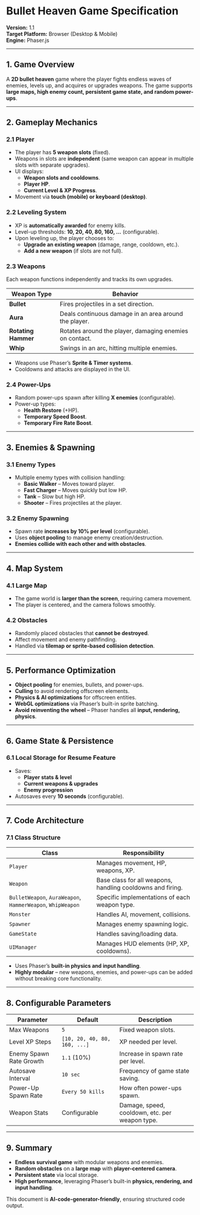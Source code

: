# Bullet Heaven Game Specification

**Version:** 1.1  
**Target Platform:** Browser (Desktop & Mobile)  
**Engine:** Phaser.js  

---

## 1. Game Overview  
A **2D bullet heaven** game where the player fights endless waves of enemies, levels up, and acquires or upgrades weapons. The game supports **large maps, high enemy count, persistent game state, and random power-ups**.  

---

## 2. Gameplay Mechanics  

### 2.1 Player  
- The player has **5 weapon slots** (fixed).  
- Weapons in slots are **independent** (same weapon can appear in multiple slots with separate upgrades).  
- UI displays:  
  - **Weapon slots and cooldowns**.  
  - **Player HP**.  
  - **Current Level & XP Progress**.  
- Movement via **touch (mobile) or keyboard (desktop)**.  

### 2.2 Leveling System  
- XP is **automatically awarded** for enemy kills.  
- Level-up thresholds: **10, 20, 40, 80, 160, ...** (configurable).  
- Upon leveling up, the player chooses to:  
  - **Upgrade an existing weapon** (damage, range, cooldown, etc.).  
  - **Add a new weapon** (if slots are not full).  

### 2.3 Weapons  
Each weapon functions independently and tracks its own upgrades.  

| Weapon Type      | Behavior |
|------------------|----------|
| **Bullet**        | Fires projectiles in a set direction. |
| **Aura**         | Deals continuous damage in an area around the player. |
| **Rotating Hammer** | Rotates around the player, damaging enemies on contact. |
| **Whip**         | Swings in an arc, hitting multiple enemies. |

- Weapons use Phaser’s **Sprite & Timer systems**.  
- Cooldowns and attacks are displayed in the UI.  

### 2.4 Power-Ups  
- Random power-ups spawn after killing **X enemies** (configurable).  
- Power-up types:  
  - **Health Restore** (+HP).  
  - **Temporary Speed Boost**.  
  - **Temporary Fire Rate Boost**.  

---

## 3. Enemies & Spawning  

### 3.1 Enemy Types  
- Multiple enemy types with collision handling:  
  - **Basic Walker** – Moves toward player.  
  - **Fast Charger** – Moves quickly but low HP.  
  - **Tank** – Slow but high HP.  
  - **Shooter** – Fires projectiles at the player.  

### 3.2 Enemy Spawning  
- Spawn rate **increases by 10% per level** (configurable).  
- Uses **object pooling** to manage enemy creation/destruction.  
- **Enemies collide with each other and with obstacles**.  

---

## 4. Map System  

### 4.1 Large Map  
- The game world is **larger than the screen**, requiring camera movement.  
- The player is centered, and the camera follows smoothly.  

### 4.2 Obstacles  
- Randomly placed obstacles that **cannot be destroyed**.  
- Affect movement and enemy pathfinding.  
- Handled via **tilemap or sprite-based collision detection**.  

---

## 5. Performance Optimization  
- **Object pooling** for enemies, bullets, and power-ups.  
- **Culling** to avoid rendering offscreen elements.  
- **Physics & AI optimizations** for offscreen entities.  
- **WebGL optimizations** via Phaser’s built-in sprite batching.  
- **Avoid reinventing the wheel** – Phaser handles all **input, rendering, physics**.  

---

## 6. Game State & Persistence  

### 6.1 Local Storage for Resume Feature  
- Saves:  
  - **Player stats & level**  
  - **Current weapons & upgrades**  
  - **Enemy progression**  
- Autosaves every **10 seconds** (configurable).  

---

## 7. Code Architecture  

### 7.1 Class Structure  

| Class | Responsibility |
|-------|---------------|
| `Player` | Manages movement, HP, weapons, XP. |
| `Weapon` | Base class for all weapons, handling cooldowns and firing. |
| `BulletWeapon`, `AuraWeapon`, `HammerWeapon`, `WhipWeapon` | Specific implementations of each weapon type. |
| `Monster` | Handles AI, movement, collisions. |
| `Spawner` | Manages enemy spawning logic. |
| `GameState` | Handles saving/loading data. |
| `UIManager` | Manages HUD elements (HP, XP, cooldowns). |

- Uses Phaser’s **built-in physics and input handling**.  
- **Highly modular** – new weapons, enemies, and power-ups can be added without breaking core functionality.  

---

## 8. Configurable Parameters  

| Parameter | Default | Description |
|-----------|---------|-------------|
| Max Weapons | `5` | Fixed weapon slots. |
| Level XP Steps | `[10, 20, 40, 80, 160, ...]` | XP needed per level. |
| Enemy Spawn Rate Growth | `1.1` (10%) | Increase in spawn rate per level. |
| Autosave Interval | `10 sec` | Frequency of game state saving. |
| Power-Up Spawn Rate | `Every 50 kills` | How often power-ups spawn. |
| Weapon Stats | Configurable | Damage, speed, cooldown, etc. per weapon type. |

---

## 9. Summary  
- **Endless survival game** with modular weapons and enemies.  
- **Random obstacles** on a **large map** with **player-centered camera**.  
- **Persistent state** via local storage.  
- **High performance**, leveraging Phaser’s built-in **physics, rendering, and input handling**.  

This document is **AI-code-generator-friendly**, ensuring structured code output.
